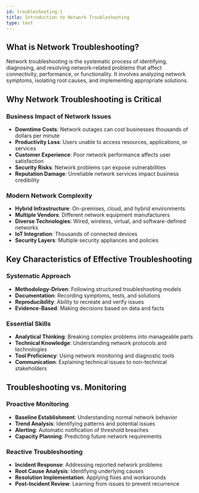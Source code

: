 ```yaml
---
id: troubleshooting-1
title: Introduction to Network Troubleshooting
type: text
---
```


## What is Network Troubleshooting?

Network troubleshooting is the systematic process of identifying, diagnosing, and resolving network-related problems that affect connectivity, performance, or functionality. It involves analyzing network symptoms, isolating root causes, and implementing appropriate solutions.

## Why Network Troubleshooting is Critical

### Business Impact of Network Issues
- **Downtime Costs**: Network outages can cost businesses thousands of dollars per minute
- **Productivity Loss**: Users unable to access resources, applications, or services
- **Customer Experience**: Poor network performance affects user satisfaction
- **Security Risks**: Network problems can expose vulnerabilities
- **Reputation Damage**: Unreliable network services impact business credibility

### Modern Network Complexity
- **Hybrid Infrastructure**: On-premises, cloud, and hybrid environments
- **Multiple Vendors**: Different network equipment manufacturers
- **Diverse Technologies**: Wired, wireless, virtual, and software-defined networks
- **IoT Integration**: Thousands of connected devices
- **Security Layers**: Multiple security appliances and policies

## Key Characteristics of Effective Troubleshooting

### Systematic Approach
- **Methodology-Driven**: Following structured troubleshooting models
- **Documentation**: Recording symptoms, tests, and solutions
- **Reproducibility**: Ability to recreate and verify issues
- **Evidence-Based**: Making decisions based on data and facts

### Essential Skills
- **Analytical Thinking**: Breaking complex problems into manageable parts
- **Technical Knowledge**: Understanding network protocols and technologies
- **Tool Proficiency**: Using network monitoring and diagnostic tools
- **Communication**: Explaining technical issues to non-technical stakeholders

## Troubleshooting vs. Monitoring

### Proactive Monitoring
- **Baseline Establishment**: Understanding normal network behavior
- **Trend Analysis**: Identifying patterns and potential issues
- **Alerting**: Automatic notification of threshold breaches
- **Capacity Planning**: Predicting future network requirements

### Reactive Troubleshooting
- **Incident Response**: Addressing reported network problems
- **Root Cause Analysis**: Identifying underlying causes
- **Resolution Implementation**: Applying fixes and workarounds
- **Post-Incident Review**: Learning from issues to prevent recurrence